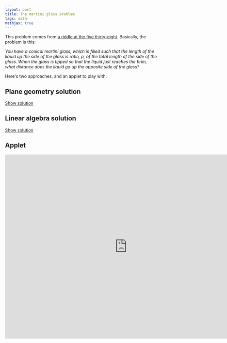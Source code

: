 ```yaml
---
layout: post
title: The martini glass problem
tags: math 
mathjax: true
---
```


This problem comes from [a riddle at the five thirty-eight](http://fivethirtyeight.com/features/can-you-solve-the-puzzle-of-the-overflowing-martini-glass/). Basically, the problem is this:

*You have a conical martini glass, which is filled such that the length of the liquid up the side of the glass is ratio, $p$, of the total length of the side of the glass. When the glass is tipped so that the liquid just reaches the brim, what distance does the liquid go up the opposite side of the glass?*

Here's two approaches, and an applet to play with:

## Plane geometry solution 

<a href="javascript:show_geo_solution();" id="geo-solution-link">Show solution</a>
<script>
    function show_geo_solution() {
        var s = document.getElementById('geo-solution');
        var l = document.getElementById('geo-solution-link');
        if (s.style.display == 'none') {
            s.style.display = 'block';
            l.innerHTML = 'Hide solution';
        }
        else {
            s.style.display = 'none';
            l.innerHTML = 'Show solution';
        }
    }
</script>

<div id="geo-solution" style="display:none">
    First, the problem is simplified by the symmetry of glass. When looked upon parallel to the table on which the glass sits, the glass is a triangle, and the liquid contained within the glass forms a similar triangle, sharing an angle with the base-angle of the glass.<br>
    <br>
    Suppose the distance of the side of the glass is $D$, and the distance of the liquid up the side of the glass when the glass is level is $d = pD$. Suppose angle of the base of the glass is $\theta$. You can view these quantities below in the applet. So using the "side-angle-side" formula, the area occupied by the liquid in the triangle is:

    $$
        A = \frac{1}{2}d^2\sin(\theta)
    $$

    This area is conserved when the glass is tilted. Suppose (without loss of generality) that the glass is tilted to the right. In this case, the distance up the side of the glass on the right is larger than the left. Denote these distances $d_R$ and $d_L$, respectively. Now, the area is:

    $$
        A = \frac{1}{2}d_Ld_R\sin(\theta)
    $$

    Equating the two, we have that $d^2 = d_Ld_R$. So, when the liquid reaches the top of the glass (i.e., $d_R = D$), the distance on the opposite side is:

    $$
        d_L^* = \frac{d^2}{D} = p^2D
    $$
</div>

## Linear algebra solution

<a href="javascript:show_linalg_solution();" id="linalg-solution-link">Show solution</a>
<script>
    function show_linalg_solution() {
        var s = document.getElementById('linalg-solution');
        var l = document.getElementById('linalg-solution-link');
        if (s.style.display == 'none') {
            s.style.display = 'block';
            l.innerHTML = 'Hide solution';
        }
        else {
            s.style.display = 'none';
            l.innerHTML = 'Show solution';
        }
    }
</script>

<div id="linalg-solution" style="display:none">

Let $\mathbf{D} = \begin{bmatrix} x_L \\ y_L\end{bmatrix}$ denote the position vector of the top right corner of the triangle representing the martini glass, such that this distance is $D = ||\mathbf{D}||$. The position vector of the liquid at the upper-most right side of the glass when the glass is level is $\mathbf{d}_R = p\mathbf{D}$. Similarly when the glass is level, the position vector for the top-left part of the liquid is $\mathbf{d}_L = p\begin{bmatrix} -x_L \\ y_L \end{bmatrix}$. The area occupied by the liquid when the glass is level is then:

$$
    A = \frac{1}{2} \text{det}\left( \begin{bmatrix} \mathbf{d}_L \; \mathbf{d}_R \end{bmatrix} \right) = p^2 \cdot x_L \cdot y_L
$$

When the glass is tipped, this is equivalent to scaling the vector, $\mathbf{d}_R$ by some factor, $t \in [1,\frac{1}{p}]$, since $\frac{1}{p}\mathbf{d}_R = \mathbf{D}$. As $t$ goes from $1$ to $\frac{1}{p}$, the vector, $\mathbf{d}_L$ is also scaled, but not by some unknown factor, say $c(t)$, which depends on $t$. We again use the area conservation of the liquid to determine $c(t)$:

$$
    A = \frac{1}{2} \text{det}\left( \begin{bmatrix} c(t)\mathbf{d}_L \; t\mathbf{d}_R \end{bmatrix} \right) = c(t) \cdot t \cdot p^2 \cdot x_L \cdot y_L
$$

Equating the two areas, we have that $c(t) = \frac{1}{t}$. Thus, we the liquid reach the brim (i.e., $t=\frac{1}{p}$), the distance of the liquid on the opposite side is $||c(t) \mathbf{d}_L|| = p^2D$, which agrees with the previous solution.

</div>

## Applet

<iframe scrolling="no" src="https://www.geogebra.org/material/iframe/id/rzvu62Rx/width/804/height/607/border/888888/rc/false/ai/false/sdz/true/smb/false/stb/false/stbh/true/ld/false/sri/true/at/auto" width="804px" height="607px" style="border:0px;"> </iframe>
